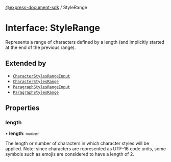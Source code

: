 [@express-document-sdk](../overview.md) / StyleRange
# Interface: StyleRange

Represents a range of characters defined by a length (and implicitly started at the end of the previous range).

## Extended by


- [`CharacterStylesRangeInput`](CharacterStylesRangeInput.md)
- [`CharacterStylesRange`](CharacterStylesRange.md)
- [`ParagraphStylesRangeInput`](ParagraphStylesRangeInput.md)
- [`ParagraphStylesRange`](ParagraphStylesRange.md)


## Properties

### length

• **length**: `number`

The length or number of characters in which character styles will be applied.
Note: since characters are represented as UTF-16 code units, some symbols
such as emojis are considered to have a length of 2.
